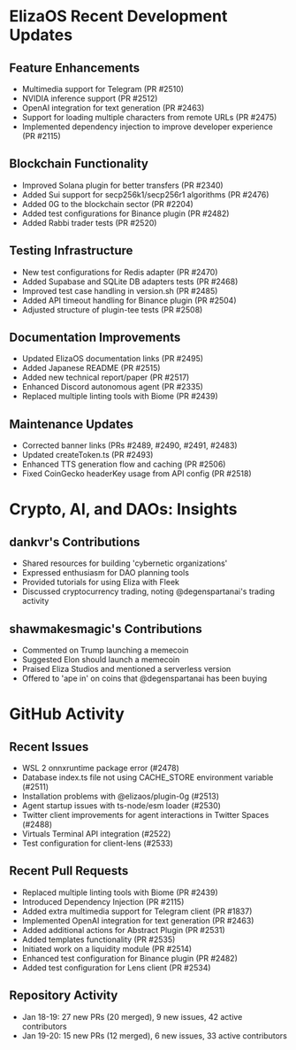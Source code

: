 # ElizaOS Recent Development Updates

## Feature Enhancements
- Multimedia support for Telegram (PR #2510)
- NVIDIA inference support (PR #2512)
- OpenAI integration for text generation (PR #2463)
- Support for loading multiple characters from remote URLs (PR #2475)
- Implemented dependency injection to improve developer experience (PR #2115)

## Blockchain Functionality
- Improved Solana plugin for better transfers (PR #2340)
- Added Sui support for secp256k1/secp256r1 algorithms (PR #2476)
- Added 0G to the blockchain sector (PR #2204)
- Added test configurations for Binance plugin (PR #2482)
- Added Rabbi trader tests (PR #2520)

## Testing Infrastructure
- New test configurations for Redis adapter (PR #2470)
- Added Supabase and SQLite DB adapters tests (PR #2468)
- Improved test case handling in version.sh (PR #2485)
- Added API timeout handling for Binance plugin (PR #2504)
- Adjusted structure of plugin-tee tests (PR #2508)

## Documentation Improvements
- Updated ElizaOS documentation links (PR #2495)
- Added Japanese README (PR #2515)
- Added new technical report/paper (PR #2517)
- Enhanced Discord autonomous agent (PR #2335)
- Replaced multiple linting tools with Biome (PR #2439)

## Maintenance Updates
- Corrected banner links (PRs #2489, #2490, #2491, #2483)
- Updated createToken.ts (PR #2493)
- Enhanced TTS generation flow and caching (PR #2506)
- Fixed CoinGecko headerKey usage from API config (PR #2518)

# Crypto, AI, and DAOs: Insights

## dankvr's Contributions
- Shared resources for building 'cybernetic organizations'
- Expressed enthusiasm for DAO planning tools
- Provided tutorials for using Eliza with Fleek
- Discussed cryptocurrency trading, noting @degenspartanai's trading activity

## shawmakesmagic's Contributions
- Commented on Trump launching a memecoin
- Suggested Elon should launch a memecoin
- Praised Eliza Studios and mentioned a serverless version
- Offered to 'ape in' on coins that @degenspartanai has been buying

# GitHub Activity

## Recent Issues
- WSL 2 onnxruntime package error (#2478)
- Database index.ts file not using CACHE_STORE environment variable (#2511)
- Installation problems with @elizaos/plugin-0g (#2513)
- Agent startup issues with ts-node/esm loader (#2530)
- Twitter client improvements for agent interactions in Twitter Spaces (#2488)
- Virtuals Terminal API integration (#2522)
- Test configuration for client-lens (#2533)

## Recent Pull Requests
- Replaced multiple linting tools with Biome (PR #2439)
- Introduced Dependency Injection (PR #2115)
- Added extra multimedia support for Telegram client (PR #1837)
- Implemented OpenAI integration for text generation (PR #2463)
- Added additional actions for Abstract Plugin (PR #2531)
- Added templates functionality (PR #2535)
- Initiated work on a liquidity module (PR #2514)
- Enhanced test configuration for Binance plugin (PR #2482)
- Added test configuration for Lens client (PR #2534)

## Repository Activity
- Jan 18-19: 27 new PRs (20 merged), 9 new issues, 42 active contributors
- Jan 19-20: 15 new PRs (12 merged), 6 new issues, 33 active contributors